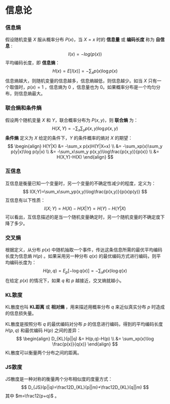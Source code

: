 # 信息论

### 信息熵

假设随机变量 $X$ 服从概率分布 $P(x)$，当 $X=x$ 时的 **信息量** 或 **编码长度** 称为 **自信息** :
$$
I(x)=-log(p(x))
$$
平均编码长度，即 **信息熵**：
$$
H(x)=E[I(x)]=-\sum_xp(x)\log p(x)
$$
信息熵越大，则随机变量的信息越多，信息熵越低，则信息越少。如当 $X$ 只有一个取值时，$p(x)=1$ ，信息熵为 0 ，信息量也为 0。如果概率分布是一个均匀分布，则信息熵最大。

### 联合熵和条件熵

假设两个随机变量 $X$ 和 $Y$，联合概率分布为 $P(x,y)$，则 **联合熵** 为：
$$
H(X,Y)=-\sum_x\sum_yp(x,y)\log p(x,y)
$$
**条件熵** 定义为 $X$ 给定的条件下，$Y$ 的条件概率的熵对 $X$ 的期望：
$$
\begin{align}
H(Y|X) &= -\sum_x p(x)H(Y|X=x) \\
&= -\sum_xp(x)\sum_y p(y|x)\log p(y|x) \\
&= -\sum_x\sum_y p(x,y)\log\frac{p(x,y)}{p(x)} \\
&= H(X,Y)-H(X)
\end{align}
$$

### 互信息

互信息是衡量已知一个变量时，另一个变量的不确定性减少的程度，定义为：
$$
I(X;Y)=\sum_x\sum_yp(x,y)\log\frac{p(x,y)}{p(x)p(y)}
$$
互信息有以下性质：
$$
I(X;Y)=H(X)-H(X|Y)=H(Y)-H(Y|X)
$$
可以看出，互信息描述的是当一个随机变量确定时，另一个随机变量的不确定度下降了多少。

### 交叉熵

根据定义，从分布 $p(x)$ 中随机抽取一个事件，传达这条信息所需的最优平均编码长度为信息熵 $H(p)$ 。如果采用另一种分布 $q(x)$ 的最优编码方式进行编码，则平均编码长度为：
$$
H(p,q)=E_p[-\log q(x)]=-\sum_x p(x)\log q(x)
$$
在给定 $p(x)$ 的情况下，如果 $q$ 和 $p$ 越接近，交叉熵就越小。

### KL散度

KL散度也叫 **KL距离** 或 **相对熵** ，用来描述用概率分布 $q$ 来近似真实分布 $p$ 时造成的信息损失量。

KL散度是按照分布 $q$ 的最优编码对分布 $p$ 的信息进行编码，得到的平均编码长度 $H(p,q)$ 和最优编码 $H(p)$ 之间的差异：
$$
\begin{align}
D_{KL}(p||q) &= H(p,q)-H(p) \\
&= \sum_xp(x)\log \frac{p(x)}{q(x)}
\end{align}
$$
KL散度可以衡量两个分布之间的距离。

### JS散度

JS散度是一种对称的衡量两个分布相似度的度量方式：
$$
D_{JS}(p||q)=\frac12D_{KL}(p||m)+\frac12D_{KL}(q||m)
$$
其中 $m=\frac12(p+q)$ 。